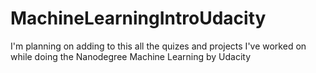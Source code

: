 # MachineLearningIntroUdacity
I'm planning on adding to this all the quizes and projects I've worked on while doing the Nanodegree Machine Learning by Udacity
